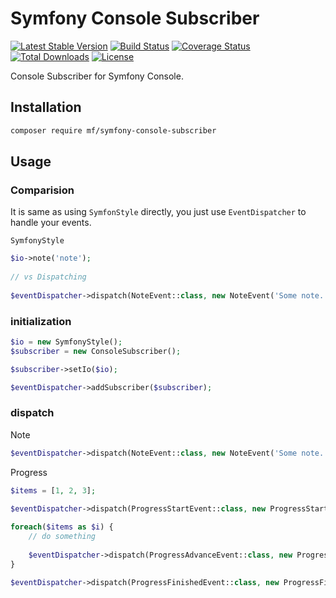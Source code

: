 Symfony Console Subscriber
==========================

[![Latest Stable Version](https://img.shields.io/packagist/v/mf/symfony-console-subscriber.svg)](https://packagist.org/packages/mf/symfony-console-subscriber)
[![Build Status](https://travis-ci.org/MortalFlesh/SymfonyConsoleSubscriber.svg?branch=master)](https://travis-ci.org/MortalFlesh/SymfonyConsoleSubscriber)
[![Coverage Status](https://coveralls.io/repos/github/MortalFlesh/SymfonyConsoleSubscriber/badge.svg?branch=master)](https://coveralls.io/github/MortalFlesh/SymfonyConsoleSubscriber?branch=master)
[![Total Downloads](https://img.shields.io/packagist/dt/mf/symfony-console-subscriber.svg)](https://packagist.org/packages/mf/symfony-console-subscriber)
[![License](https://img.shields.io/packagist/l/mf/symfony-console-subscriber.svg)](https://packagist.org/packages/mf/symfony-console-subscriber)

Console Subscriber for Symfony Console.


## Installation
```bash
composer require mf/symfony-console-subscriber
```


## Usage

### Comparision
It is same as using `SymfonStyle` directly, you just use `EventDispatcher` to handle your events.

`SymfonyStyle`
```php
$io->note('note');
    
// vs Dispatching
    
$eventDispatcher->dispatch(NoteEvent::class, new NoteEvent('Some note.'));
```


### initialization
```php
$io = new SymfonyStyle();
$subscriber = new ConsoleSubscriber();

$subscriber->setIo($io);

$eventDispatcher->addSubscriber($subscriber);
```

### dispatch
Note
```php
$eventDispatcher->dispatch(NoteEvent::class, new NoteEvent('Some note.'));
```

Progress
```php
$items = [1, 2, 3];
    
$eventDispatcher->dispatch(ProgressStartEvent::class, new ProgressStartEvent($items));

foreach($items as $i) {
    // do something
    
    $eventDispatcher->dispatch(ProgressAdvanceEvent::class, new ProgressAdvanceEvent());
}

$eventDispatcher->dispatch(ProgressFinishedEvent::class, new ProgressFinishedEvent('All items were iterated!'));
```
